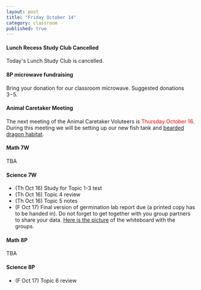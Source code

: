 ```yaml
---
layout: post
title: "Friday October 14"
category: classroom
published: true
---
```


#### Lunch Recess Study Club Cancelled
Today's Lunch Study Club is cancelled.

#### 8P microwave fundraising
Bring your donation for our classroom microwave. Suggested donations $3-$5.

#### Animal Caretaker Meeting 
The next meeting of the Animal Caretaker Voluteers is <span style="color:red">Thursday October 16</span>. During this meeting we will be setting up our new fish tank and [bearded dragon habitat](http://drpineda.ca/new-classroom-tenant.html).

#### Math 7W
TBA

#### Science 7W
* (Th Oct 16) Study for Topic 1-3 test
* (Th Oct 16) Topic 4 review
* (Th Oct 16) Topic 5 notes
* (F Oct 17) Final version of germination lab report due (a printed copy has to be handed in). Do not forget to get together with you group partners to share your data. [Here is the picture](https://www.dropbox.com/s/zizjof6llbrqvwd/2014-09-26%2015.00.19.jpg?dl=0) of the whiteboard with the groups.

#### Math 8P
TBA

#### Science 8P
* (F Oct 17) Topic 6 review

